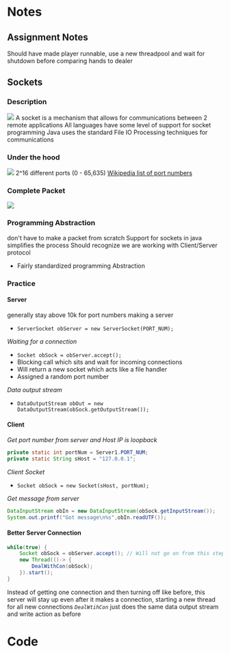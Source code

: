 # Notes
## Assignment Notes
Should have made player runnable, use a new threadpool and wait for shutdown before comparing hands to dealer
## Sockets
### Description
![](Pasted%20image%2020240326090221.png)
A socket is a mechanism that allows for communications between 2 remote applications
All languages have some level of support for socket programming
Java uses the standard File IO Processing techniques for communications
### Under the hood
![](Pasted%20image%2020240326090340.png)
2^16 different ports (0 - 65,635)
[Wikipedia list of port numbers](https://en.wikipedia.org/wiki/List_of_TCP_and_UDP_port_numbers)
### Complete Packet
![](Pasted%20image%2020240326091025.png)
### Programming Abstraction
don't have to make a packet from scratch
Support for sockets in java simplifies the process
Should recognize we are working with Client/Server protocol
- Fairly standardized programming Abstraction
### Practice
#### Server
generally stay above 10k for port numbers
making a server
- `ServerSocket obServer = new ServerSocket(PORT_NUM);`

*Waiting for a connection*
- `Socket obSock = obServer.accept();`
- Blocking call which sits and wait for incoming connections
- Will return a new socket which acts like a file handler
- Assigned a random port number

*Data output stream*
- `DataOutputStream obOut = new DataOutputStream(obSock.getOutputStream());`
#### Client
*Get port number from server and Host IP is loopback*
```java
private static int portNum = Server1.PORT_NUM;  
private static String sHost = "127.0.0.1";
```
*Client Socket*
- `Socket obSock = new Socket(sHost, portNum);`

*Get message from server*
```java
DataInputStream obIn = new DataInputStream(obSock.getInputStream());  
System.out.printf("Got message\n%s",obIn.readUTF());
```
#### Better Server Connection
```java
while(true) {  
    Socket obSock = obServer.accept(); // Will not go on from this step until a connection is made  
    new Thread(()-> {  
        DealWithCon(obSock);  
    }).start();  
}
```
Instead of getting one connection and then turning off like before, this server will stay up even after it makes a connection, starting a new thread for all new connections
*`DealWtihCon`* just does the same data output stream and write action as before
# Code
